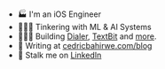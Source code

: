 - 🏭 I'm an iOS Engineer
- 👨🏽‍💻 Tinkering with ML & AI Systems
- 👷🏽‍♂️ Building [Dialer](https://apps.apple.com/ke/app/dial-it/id1591756747), [TextBit](https://textbit.dev/) and [more](https://cedricbahirwe.com).
- 📝 Writing at [cedricbahirwe.com/blog](http://cedricbahirwe.com/blog)
- 🔗 Stalk me on [LinkedIn](https://www.linkedin.com/in/cedricbahirwe)
